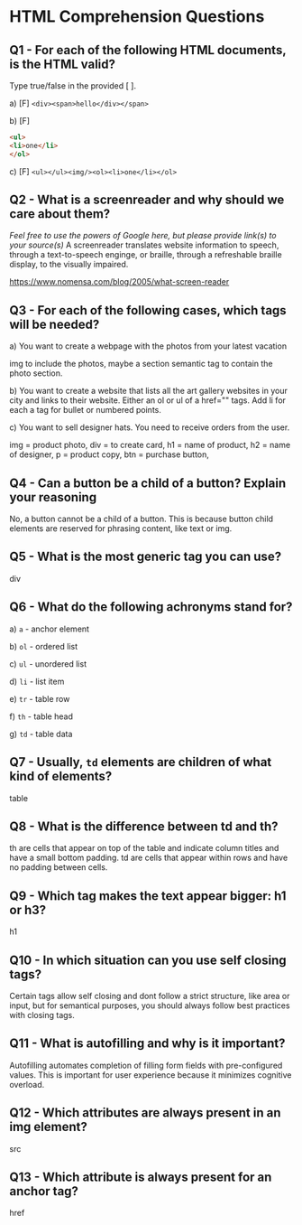 # HTML Comprehension Questions


## Q1 - For each of the following HTML documents, is the HTML valid?

Type true/false in the provided [ ].

a) [F] `<div><span>hello</div></span>`

b) [F]

```html
<ul>
<li>one</li>
</ol>
```

c) [F] `<ul></ul><img/><ol><li>one</li></ol>`


## Q2 - What is a screenreader and why should we care about them?

_Feel free to use the powers of Google here, but please provide link(s) to your source(s)_
A screenreader translates website information to speech, through a text-to-speech enginge, or braille, through a refreshable braille display, to the visually impaired.

https://www.nomensa.com/blog/2005/what-screen-reader


## Q3 - For each of the following cases, which tags will be needed?

a) You want to create a webpage with the photos from your latest vacation

img to include the photos, maybe a section semantic tag to contain the photo section.

b) You want to create a website that lists all the art gallery websites in your city and links to their website.
Either an ol or ul of a href="" tags. Add li for each a tag for bullet or numbered points.

c) You want to sell designer hats. You need to receive orders from the user.

img = product photo, div = to create card, h1 = name of product, h2 = name of designer, p = product copy, btn = purchase button, 

## Q4 - Can a button be a child of a button? Explain your reasoning

No, a button cannot be a child of a button. This is because button child elements are reserved for phrasing content, like text or img.




## Q5 - What is the most generic tag you can use?
div



## Q6 - What do the following achronyms stand for?

a) `a` - anchor element

b) `ol` - ordered list

c) `ul` - unordered list

d) `li` - list item

e) `tr` - table row

f) `th` - table head

g) `td` - table data


## Q7 - Usually, `td` elements are children of what kind of elements?
table


## Q8 - What is the difference between td and th?
th are cells that appear on top of the table and indicate column titles and have a small bottom padding. td are cells that appear within rows and have no padding between cells. 


## Q9 - Which tag makes the text appear bigger: h1 or h3?
h1


## Q10 - In which situation can you use self closing tags?
Certain tags allow self closing and dont follow a strict structure, like area or input, but for semantical purposes, you should always follow best practices with closing tags.


## Q11 - What is autofilling and why is it important?
Autofilling automates completion of filling form fields with pre-configured values. This is important for user experience because it minimizes cognitive overload.


## Q12 - Which attributes are always present in an img element?
src 


## Q13 - Which attribute is always present for an anchor tag?
href


